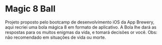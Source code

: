 # Magic 8 Ball

Projeto proposto pelo bootcamp de desenvolvimento iOS da App Brewery, aqui recriei uma bola mágica 8 em formato de aplicativo. A Bola lhe dará as respostas para os muitos enigmas da vida, e tomará decisões or você. Obs: não recomendado em situações de vida ou morte.
